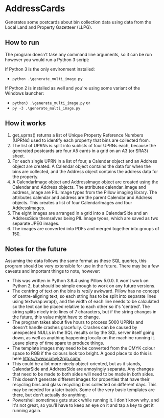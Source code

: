 # AddressCards

Generates some postcards about bin collection data using data from the Local Land and Property Gazetteer (LLPG).

## How to run

The program doesn't take any command line arguments, so it can be run however you would run a Python 3 script:

If Python 3 is the only environment installed:

* `python .\generate_multi_image.py`

If Python 2 is installed as well and you're using some variant of the Windows launcher:

* `python3 .\generate_multi_image.py`
or
* `py -3 .\generate_multi_image.py`

## How it works

1. get_uprns() returns a list of Unique Property Reference Numbers (UPRNs) used to identify each property that bins are collected from.
2. The list of UPRNs is split into sublists of four UPRNs each, because the generated postcards are four A5 cards in a grid on an A3 (or SRA3) sheet.
3. For each single UPRN in a list of four, a Calendar object and an Address object are created. A Calendar object contains the data for when the bins are collected, and the Address object contains the address data for the property.
4. A CalendarImage object and AddressImage object are created using the Calendar and Address objects. The attributes calendar_image and address_image are PIL.Image types from the Pillow imaging library. The attributes calendar and address are the parent Calendar and Address objects. This creates a list of four CalendarImages and four AddressImages.
5. The eight images are arranged in a grid into a CalendarSide and an AddressSide themselves being PIL.Image tyoes, which are saved as two separate JPEG images.
6. The images are converted into PDFs and merged together into groups of 150.

## Notes for the future

Assuming the data follows the same format as these SQL queries, this program should be very extensible for use in the future. There may be a few caveats and important things to note, however:

* This was written in Python 3.6.4 using Pillow 5.0.0. It won't work on Python 2, but should be simple enough to work on any future versions.
* The centring of text on the bins is _really_ awkward. Pillow has no concept of centre-aligning text, so each string has to be split into separate lines using textwrap.wrap(), and the width of each line needs to be calculated so the text can be placed relative to each other so it's 'centred'. The string splits nicely into lines of 7 characters, but if the string changes in the future, this value might have to change.
* The program takes about five hours to process 5000 UPRNs and doesn't handle crashes gracefully. Crashes can be caused by unexpected NULLs in the SQL results or by the SQL server itself going down, as well as anything happening locally on the machine running it. Leave plenty of time spare to produce things.
* The template images may need to be converted from the CMYK colour space to RGB if the colours look too bright. A good place to do this is here https://www.cmyk2rgb.com/
* This could be a lot more nicely object-oriented, but as it stands, CalendarSide and AddressSide are annoyingly separate. Any changes that need to be made to both sides will need to be made in both sides.
* This doesn't generate different images for properties that have their recycling bins and glass recycling bins collected on different days. This may be needed for a later batch. Some of the very basic templates are there, but don't actually do anything.
* Powershell sometimes gets stuck while running it. I don't know why, and it's not great, so you'll have to keep an eye on it and tap a key to get it running again.